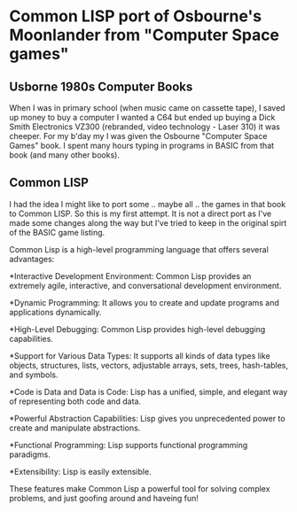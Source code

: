 # Common LISP port of Osbourne's Moonlander from "Computer Space games"

##  Usborne 1980s Computer Books

When I was in primary school (when music came on cassette tape), I saved up money to buy a computer I wanted a C64 but ended up buying a Dick Smith Electronics VZ300 (rebranded, video technology - Laser 310) it was cheeper. For my b'day my I was given the Osbourne "Computer Space Games" book. I spent many hours typing in programs in BASIC from that book (and many other books).

## Common LISP

I had the idea I might like to port some .. maybe all .. the games in that book to Common LISP. So this is my first attempt. It is not a direct port as I've made some changes along the way but I've tried to keep in the original spirt of the BASIC game listing.

Common Lisp is a high-level programming language that offers several advantages:

*Interactive Development Environment: Common Lisp provides an extremely agile, interactive, and conversational development environment.

*Dynamic Programming: It allows you to create and update programs and applications dynamically.

*High-Level Debugging: Common Lisp provides high-level debugging capabilities.

*Support for Various Data Types: It supports all kinds of data types like objects, structures, lists, vectors, adjustable arrays, sets, trees, hash-tables, and symbols.

*Code is Data and Data is Code: Lisp has a unified, simple, and elegant way of representing both code and data.

*Powerful Abstraction Capabilities: Lisp gives you unprecedented power to create and manipulate abstractions.

*Functional Programming: Lisp supports functional programming paradigms.

*Extensibility: Lisp is easily extensible.

These features make Common Lisp a powerful tool for solving complex problems, and just goofing around and haveing fun!
